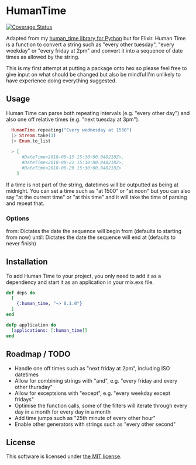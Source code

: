 # HumanTime
[![Coverage Status](https://coveralls.io/repos/github/Teifion/human_time/badge.svg?branch=master)](https://coveralls.io/github/Teifion/human_time?branch=master)

Adapted from my [human_time library for Python](https://github.com/Teifion/human_time_py) but for Elixir. Human Time is a function to convert a string such as "every other tuesday", "every weekday" or "every friday at 2pm" and convert it into a sequence of date times as allowed by the string.

This is my first attempt at putting a package onto hex so please feel free to give input on what should be changed but also be mindful I'm unlikely to have experience doing everything suggested.

## Usage
Human Time can parse both repeating intervals (e.g. "every other day") and also one off relative times (e.g. "next tuesday at 3pm").

```elixir
  HumanTime.repeating("Every wednesday at 1530")
  |> Stream.take(3)
  |> Enum.to_list
  
  > [
      #DateTime<2018-08-15 15:30:00.848218Z>,
      #DateTime<2018-08-22 15:30:00.848218Z>,
      #DateTime<2018-08-29 15:30:00.848218Z>
    ]
```

If a time is not part of the string, datetimes will be outputted as being at midnight. You can set a time such as "at 1500" or "at noon" but you can also say "at the current time" or "at this time" and it will take the time of parsing and repeat that.

### Options
from: Dictates the date the sequence will begin from (defaults to starting from now)
until: Dictates the date the sequence will end at (defaults to never finish)

## Installation
To add Human Time to your project, you only need to add it as a dependency and start it as an application in your mix.exs file.

```elixir
def deps do
  [
    {:human_time, "~> 0.1.0"}
  ]
end

defp application do
  [applications: [:human_time]]
end
```

## Roadmap / TODO
 - Handle one off times such as "next friday at 2pm", including ISO datetimes
 - Allow for combining strings with "and", e.g. "every friday and every other thursday"
 - Allow for exceptsions with "except", e.g. "every weekday except fridays"
 - Optimise the function calls, some of the filters will iterate through every day in a month for every day in a month
 - Add time jumps such as "25th minute of every other hour"
 - Enable other generators with strings such as "every other second"


## License

This software is licensed under [the MIT license](LICENSE.md).